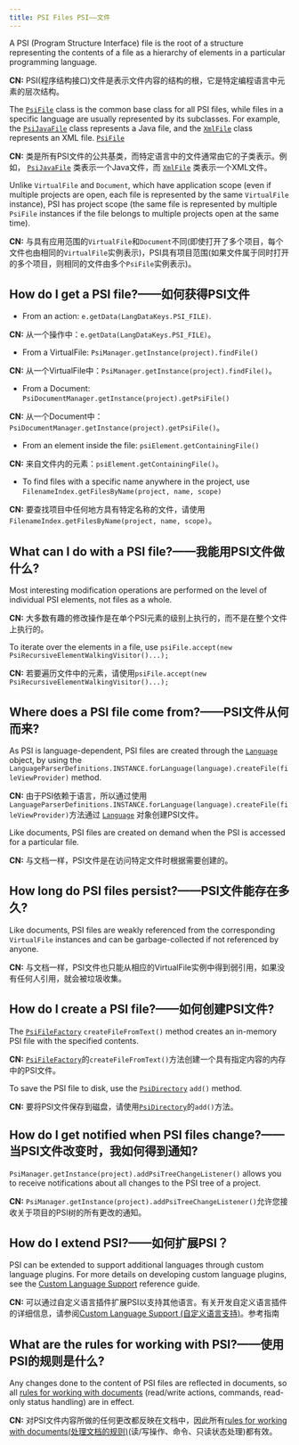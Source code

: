 ```yaml
---
title: PSI Files PSI——文件
---
```


A PSI (Program Structure Interface) file is the root of a structure representing the contents of a file as a hierarchy of elements in a particular programming language.

**CN:**  PSI(程序结构接口)文件是表示文件内容的结构的根，它是特定编程语言中元素的层次结构。

The [`PsiFile`](upsource:///platform/core-api/src/com/intellij/psi/PsiFile.java) class is the common base class for all PSI files, while files in a specific language are usually represented by its subclasses.  For example, the [`PsiJavaFile`](upsource:///java/java-psi-api/src/com/intellij/psi/PsiJavaFile.java) class represents a Java file, and the [`XmlFile`](upsource:///xml/xml-psi-api/src/com/intellij/psi/xml/XmlFile.java) class represents an XML file.
[`PsiFile`](upsource:///platform/core-api/src/com/intellij/psi/PsiFile.java)

**CN:**  类是所有PSI文件的公共基类，而特定语言中的文件通常由它的子类表示。例如，
[`PsiJavaFile`](upsource:///java/java-psi-api/src/com/intellij/psi/PsiJavaFile.java)
类表示一个Java文件，而
[`XmlFile`](upsource:///xml/xml-psi-api/src/com/intellij/psi/xml/XmlFile.java)
类表示一个XML文件。

Unlike `VirtualFile` and `Document`, which have application scope (even if multiple projects are open, each file is represented by the same `VirtualFile` instance), PSI has project scope (the same file is represented by multiple `PsiFile` instances if the file belongs to multiple projects open at the same time).

**CN:**  与具有应用范围的`VirtualFile`和`Document`不同(即使打开了多个项目，每个文件也由相同的`VirtualFile`实例表示)，PSI具有项目范围(如果文件属于同时打开的多个项目，则相同的文件由多个`PsiFile`实例表示)。

## How do I get a PSI file?——如何获得PSI文件

* From an action: `e.getData(LangDataKeys.PSI_FILE)`. 

**CN:**  从一个操作中：`e.getData(LangDataKeys.PSI_FILE)`。

* From a VirtualFile: `PsiManager.getInstance(project).findFile()` 

**CN:**  从一个VirtualFile中：`PsiManager.getInstance(project).findFile()`。

* From a Document: `PsiDocumentManager.getInstance(project).getPsiFile()` 

**CN:**  从一个Document中：`PsiDocumentManager.getInstance(project).getPsiFile()`。

* From an element inside the file: `psiElement.getContainingFile()` 

**CN:**  来自文件内的元素：`psiElement.getContainingFile()`。

* To find files with a specific name anywhere in the project, use `FilenameIndex.getFilesByName(project, name, scope)` 

**CN:**  要查找项目中任何地方具有特定名称的文件，请使用`FilenameIndex.getFilesByName(project, name, scope)`。

## What can I do with a PSI file?——我能用PSI文件做什么?

Most interesting modification operations are performed on the level of individual PSI elements, not files as a whole.

**CN:**  大多数有趣的修改操作是在单个PSI元素的级别上执行的，而不是在整个文件上执行的。

To iterate over the elements in a file, use `psiFile.accept(new PsiRecursiveElementWalkingVisitor()...);`

**CN:**  若要遍历文件中的元素，请使用`psiFile.accept(new PsiRecursiveElementWalkingVisitor()...);`

## Where does a PSI file come from?——PSI文件从何而来?

As PSI is language-dependent, PSI files are created through the [`Language`](upsource:///platform/core-api/src/com/intellij/lang/Language.java) object, by using the `LanguageParserDefinitions.INSTANCE.forLanguage(language).createFile(fileViewProvider)` method.

**CN:**  由于PSI依赖于语言，所以通过使用`LanguageParserDefinitions.INSTANCE.forLanguage(language).createFile(fileViewProvider)`方法通过
[`Language`](upsource:///platform/core-api/src/com/intellij/lang/Language.java)
对象创建PSI文件。

Like documents, PSI files are created on demand when the PSI is accessed for a particular file.

**CN:**  与文档一样，PSI文件是在访问特定文件时根据需要创建的。

## How long do PSI files persist?——PSI文件能存在多久?

Like documents, PSI files are weakly referenced from the corresponding `VirtualFile` instances and can be garbage-collected if not referenced by anyone.

**CN:**  与文档一样，PSI文件也只能从相应的VirtualFile实例中得到弱引用，如果没有任何人引用，就会被垃圾收集。

## How do I create a PSI file?——如何创建PSI文件?

The [`PsiFileFactory`](upsource:///platform/core-api/src/com/intellij/psi/PsiFileFactory.java) `createFileFromText()` method creates an in-memory PSI file with the specified contents.

**CN:**  [`PsiFileFactory`](upsource:///platform/core-api/src/com/intellij/psi/PsiFileFactory.java)的`createFileFromText()`方法创建一个具有指定内容的内存中的PSI文件。

To save the PSI file to disk, use the [`PsiDirectory`](upsource:///platform/core-api/src/com/intellij/psi/PsiDirectory.java) `add()` method.

**CN:**  要将PSI文件保存到磁盘，请使用[`PsiDirectory`](upsource:///platform/core-api/src/com/intellij/psi/PsiDirectory.java)的`add()`方法。

## How do I get notified when PSI files change?——当PSI文件改变时，我如何得到通知?

`PsiManager.getInstance(project).addPsiTreeChangeListener()` allows you to receive notifications about all changes to the PSI tree of a project.

**CN:**  `PsiManager.getInstance(project).addPsiTreeChangeListener()`允许您接收关于项目的PSI树的所有更改的通知。

## How do I extend PSI?——如何扩展PSI？

PSI can be extended to support additional languages through custom language plugins. For more details on developing custom language plugins, see the [Custom Language Support](/reference_guide/custom_language_support.md) reference guide.

**CN:**  可以通过自定义语言插件扩展PSI以支持其他语言。有关开发自定义语言插件的详细信息，请参阅[Custom Language Support (自定义语言支持)](/reference_guide/custom_language_support.md)。参考指南

## What are the rules for working with PSI?——使用PSI的规则是什么?

Any changes done to the content of PSI files are reflected in documents, so all [rules for working with documents](documents.md#what-are-the-rules-of-working-with-documents) (read/write actions, commands, read-only status handling) are in effect.

**CN:**  对PSI文件内容所做的任何更改都反映在文档中，因此所有[rules for working with documents(处理文档的规则)](documents.md#what-are-the-rules-of-working-with-documents)(读/写操作、命令、只读状态处理)都有效。
